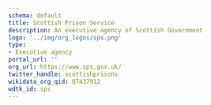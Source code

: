 ```yaml
---
schema: default
title: Scottish Prison Service
description: An executive agency of Scottish Government
logo: '../img/org_logos/sps.png'
type:
- Executive agency
portal_url: ''
org_url: https://www.sps.gov.uk/
twitter_handle: scottishprisons
wikidata_org_qid: Q7437912
wdtk_id: sps
---
```

